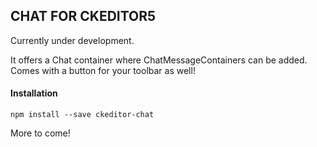 ## CHAT FOR CKEDITOR5

Currently under development.

It offers a Chat container where ChatMessageContainers can be added. Comes with a button for your toolbar as well!

#### Installation
`npm install --save ckeditor-chat`


More to come!